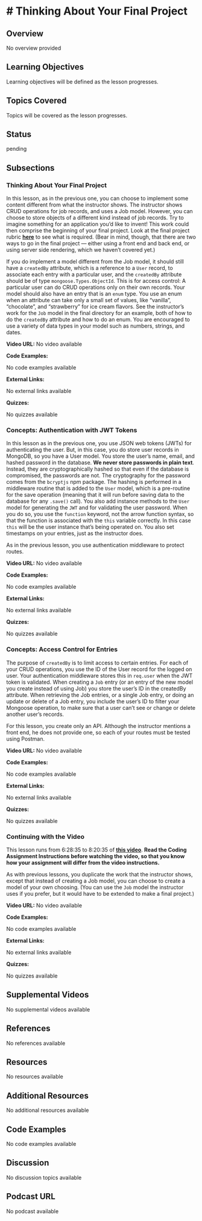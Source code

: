 # # Thinking About Your Final Project

## Overview

No overview provided

## Learning Objectives

Learning objectives will be defined as the lesson progresses.

## Topics Covered

Topics will be covered as the lesson progresses.

## Status

pending





## Subsections

### Thinking About Your Final Project

In this lesson, as in the previous one, you can choose to implement some content different from what the instructor shows. The instructor shows CRUD operations for job records, and uses a Job model. However, you can choose to store objects of a different kind instead of job records. Try to imagine something for an application you’d like to invent! This work could then comprise the beginning of your final project. Look at the final project rubric **[here](https://learn.codethedream.org/node-express-final-project-latest/)** to see what is required. (Bear in mind, though, that there are two ways to go in the final project — either using a front end and back end, or using server side rendering, which we haven’t covered yet.)

If you do implement a model different from the Job model, it should still have a `createdBy` attribute, which is a reference to a `User` record, to associate each entry with a particular user, and the `createdBy` attribute should be of type `mongoose.Types.ObjectId`. This is for access control: A particular user can do CRUD operations only on their own records. Your model should also have an entry that is an `enum` type. You use an enum when an attribute can take only a small set of values, like “vanilla”, “chocolate”, and “strawberry” for ice cream flavors. See the instructor’s work for the `Job` model in the final directory for an example, both of how to do the `createdBy` attribute and how to do an enum. You are encouraged to use a variety of data types in your model such as numbers, strings, and dates.

**Video URL:** No video available

**Code Examples:**

No code examples available

**External Links:**

No external links available

**Quizzes:**

No quizzes available

### Concepts: Authentication with JWT Tokens

In this lesson as in the previous one, you use JSON web tokens (JWTs) for authenticating the user. But, in this case, you do store user records in MongoDB, so you have a User model. You store the user’s name, email, and hashed password in the database. **We never store passwords in plain text**. Instead, they are cryptographically hashed so that even if the database is compromised, the passwords are not. The cryptography for the password comes from the `bcryptjs` npm package. The hashing is performed in a middleware routine that is added to the `User` model, which is a pre-routine for the save operation (meaning that it will run before saving data to the database for any `.save()` call). You also add instance methods to the `User` model for generating the `JWT` and for validating the user password. When you do so, you use the `function` keyword, not the arrow function syntax, so that the function is associated with the `this` variable correctly. In this case `this` will be the user instance that’s being operated on. You also set timestamps on your entries, just as the instructor does.

As in the previous lesson, you use authentication middleware to protect routes.

**Video URL:** No video available

**Code Examples:**

No code examples available

**External Links:**

No external links available

**Quizzes:**

No quizzes available

### Concepts: Access Control for Entries

The purpose of `createdBy` is to limit access to certain entries. For each of your CRUD operations, you use the ID of the User record for the logged on user. Your authentication middleware stores this in `req.user` when the JWT token is validated. When creating a `Job` entry (or an entry of the new model you create instead of using Job) you store the user’s ID in the createdBy attribute. When retrieving the Job entries, or a single Job entry, or doing an update or delete of a Job entry, you include the user’s ID to filter your Mongoose operation, to make sure that a user can’t see or change or delete another user’s records.

For this lesson, you create only an API. Although the instructor mentions a front end, he does not provide one, so each of your routes must be tested using Postman.

**Video URL:** No video available

**Code Examples:**

No code examples available

**External Links:**

No external links available

**Quizzes:**

No quizzes available

### Continuing with the Video

This lesson runs from 6:28:35 to 8:20:35 of **[this video](https://youtu.be/rltfdjcXjmk?t=23306)**. **Read the Coding Assignment Instructions before watching the video, so that you know how your assignment will differ from the video instructions.**

As with previous lessons, you duplicate the work that the instructor shows, except that instead of creating a Job model, you can choose to create a model of your own choosing. (You can use the `Job` model the instructor uses if you prefer, but it would have to be extended to make a final project.)

**Video URL:** No video available

**Code Examples:**

No code examples available

**External Links:**

No external links available

**Quizzes:**

No quizzes available

## Supplemental Videos

No supplemental videos available

## References

No references available

## Resources

No resources available

## Additional Resources

No additional resources available

## Code Examples

No code examples available

## Discussion

No discussion topics available

## Podcast URL

No podcast available